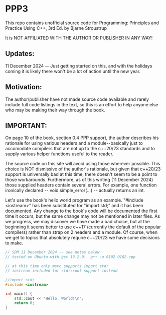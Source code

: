 # PPP3

This repo contains unofficial source code for Programming: Principles and Practice Using C++, 3rd Ed. by Bjarne Stroustrup

It is NOT AFFILIATED WITH THE AUTHOR OR PUBLISHER IN ANY WAY!

## Updates:

11 December 2024 -- Just getting started on this, and with the holidays coming it is likely there won't be a lot of action until the new year.

## Motivation:

The author/publisher have not made source code available and rarely include full code listings in the text, so this is an effort to help anyone else who may be making their way through the book.

## IMPORTANT:

On page 10 of the book, section 0.4 PPP support, the author describes his rationale for using various headers and a module--basically just to accomodate compilers that are not up to the c++20/23 standards and to supply various helper functions useful to the reader.

The source code on this site will avoid using those wherever possible.  This choice is NOT dismissive of the author's rationale, but given that c++20/23 support is universally bad at this time, there doesn't seem to be a point to those workarounds.  Furthermore, as of this writing (11 December 2024) those supplied headers contain several errors.  For example, one function ironically declared -- void simple_error(...) -- actually returns an int.

Let's use the book's hello world program as an example.  "#include \<iostream\>" has been substituted for "import std;" and it has been documented.  Any change to the book's code will be documented the first time it occurs, but the same change may not be mentioned in later files.  As we progress, we may discover we have made a bad choice, but at the beginning it seems better to use c++17 (currently the default of the popular compilers) rather than strap on 2 headers and a module.  Of course, when we get to topics that absolutely require c++20/23 we have some decisions to make.

```c++
// SDM 11 December 2024 -- see notes below
// tested on Ubuntu with gcc 13.2.0:  g++ -o 0102 0102.cpp 

// at this time only msvc supports import std;
// iostream included for std::cout support instead

//import std;
#include <iostream>

int main() {
    std::cout << "Hello, World!\n";
    return 0;
}
```
